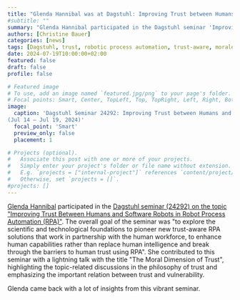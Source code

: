 ```yaml
---
title: "Glenda Hannibal was at Dagstuhl: Improving Trust between Humans and Software Robots in Robotic Process Automation"
#subtitle: ""
summary: "Glenda Hannibal participated in the Dagstuhl seminar 'Improving Trust between Humans and Software Robots in Robotic Process Automation'."
authors: [Christine Bauer]
categories: [news]
tags: [Dagstuhl, trust, robotic process automation, trust-aware, morale]
date: 2024-07-19T10:00:00+02:00
featured: false
draft: false
profile: false

# Featured image
# To use, add an image named `featured.jpg/png` to your page's folder.
# Focal points: Smart, Center, TopLeft, Top, TopRight, Left, Right, BottomLeft, Bottom, BottomRight.
image:
  caption: 'Dagstuhl Seminar 24292: Improving Trust between Humans and Software Robots in Robotic Process Automation<br>
(Jul 14 – Jul 19, 2024)'
  focal_point: 'Smart'
  preview_only: false
  placement: 1

# Projects (optional).
#   Associate this post with one or more of your projects.
#   Simply enter your project's folder or file name without extension.
#   E.g. `projects = ["internal-project"]` references `content/project/deep-learning/index.md`.
#   Otherwise, set `projects = []`.
#projects: []
---
```


[Glenda Hannibal](/author/glenda-hannibal) participated in the [Dagstuhl seminar (24292) on the topic "Improving Trust Between Humans and Software Robots in Robot Process Automation (RPA)"](https://www.dagstuhl.de/24292).
The overall goal of the seminar was "to explore the scientific and technological foundations to pioneer new trust-aware RPA solutions that work in partnership with the human workforce, to enhance human capabilities rather than replace human intelligence and break through the barriers to human trust using RPA".
She contributed to this seminar with a lightning talk with the title "The Moral Dimension of Trust", highlighting the topic-related discussions in the philosophy of trust and emphasizing the important relation between trust and vulnerability. 

Glenda came back with a lot of insights from this vibrant seminar.